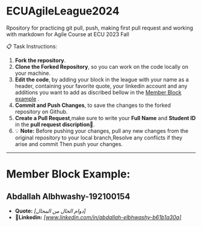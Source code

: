 # ECUAgileLeague2024
Rpository for practicing git pull, push, making first pull request and working with markdown for Agile Course at ECU 2023 Fall

📋 Task Instructions:
1. **Fork the repository**.
2. **Clone the Forked Repository**, so you can work on the code locally on your machine.
3. **Edit the code**, by adding your block in the league with your name as a header, containing your favorite quote, your linkedin account and any additions you want to add as discribed bellow in the [Member Block example](https://github.com/JannaIbrahim/ECUAgileLeague2024?tab=readme-ov-file#member-block-example) .
4. **Commit and Push Changes**, to save the changes to the forked repository on Github.
5. **Create a Pull Request**,make sure to write your **Full Name** and **Student ID** in the **pull request discription**🔖.
6. 💡 **Note:** Before pushing your changes, pull any new changes from the original repository to your local branch,Resolve any conflicts if they arise and commit Then push your changes.

---
# Member Block Example:
## Abdallah Albhwashy-192100154
* **Quote:** _[دوام الحال من المحال]_
* :link:**Linkedin:** _[www.linkedin.com/in/abdallah-elbhwashy-b61b1a30a]_
